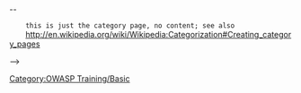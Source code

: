 \--

`    this is just the category page, no content; see also`
`    `<http://en.wikipedia.org/wiki/Wikipedia:Categorization#Creating_category_pages>

\--\>

[Category:OWASP
Training/Basic](Category:OWASP_Training/Basic "wikilink")